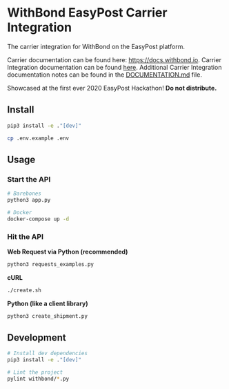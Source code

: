 # WithBond EasyPost Carrier Integration

The carrier integration for WithBond on the EasyPost platform.

Carrier documentation can be found here: https://docs.withbond.io.
Carrier Integration documentation can be found [here](https://docs.google.com/document/d/1yzQqW2oj7JBHL12wsprN1LAu19u9qyUFtLGHWSLWAXE/edit#heading=h.plemo0ol8nvx).
Additional Carrier Integration documentation notes can be found in the [DOCUMENTATION.md](DOCUMENTATION.md) file.

Showcased at the first ever 2020 EasyPost Hackathon! **Do not distribute.**

## Install

```bash
pip3 install -e ."[dev]"

cp .env.example .env
```

## Usage

### Start the API

```bash
# Barebones
python3 app.py

# Docker
docker-compose up -d
```

### Hit the API

**Web Request via Python (recommended)**

```bash
python3 requests_examples.py
```

**cURL**

```bash
./create.sh
```

**Python (like a client library)**

```python
python3 create_shipment.py  
```

## Development

```bash
# Install dev dependencies
pip3 install -e ."[dev]"

# Lint the project
pylint withbond/*.py
```
